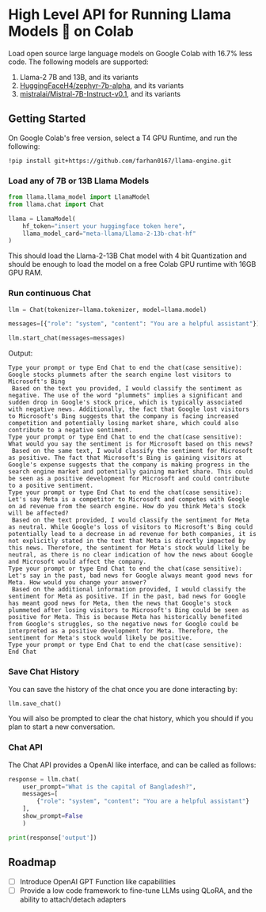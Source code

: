 # High Level API for Running Llama Models 🦙 on Colab

Load open source large language models on Google Colab with 16.7% less code. The following models are supported:
1. Llama-2 7B and 13B, and its variants
2. [HuggingFaceH4/zephyr-7b-alpha](https://huggingface.co/HuggingFaceH4/zephyr-7b-alpha), and its variants
3. [mistralai/Mistral-7B-Instruct-v0.1](https://huggingface.co/mistralai/Mistral-7B-Instruct-v0.1), and its variants

## Getting Started

On Google Colab's free version, select a T4 GPU Runtime, and run the following:
```
!pip install git+https://github.com/farhan0167/llama-engine.git
```

### Load any of 7B or 13B Llama Models
```python
from llama.llama_model import LlamaModel
from llama.chat import Chat

llama = LlamaModel(
    hf_token="insert your huggingface token here",
    llama_model_card="meta-llama/Llama-2-13b-chat-hf"
)
```
This should load the Llama-2-13B Chat model with 4 bit Quantization and should be enough to load the model on a free Colab GPU runtime with 16GB GPU RAM. 

### Run continuous Chat
```python
llm = Chat(tokenizer=llama.tokenizer, model=llama.model)

messages=[{"role": "system", "content": "You are a helpful assistant"}]

llm.start_chat(messages=messages)
```

Output:
```
Type your prompt or type End Chat to end the chat(case sensitive):  Google stocks plummets after the search engine lost visitors to Microsoft's Bing
 Based on the text you provided, I would classify the sentiment as negative. The use of the word "plummets" implies a significant and sudden drop in Google's stock price, which is typically associated with negative news. Additionally, the fact that Google lost visitors to Microsoft's Bing suggests that the company is facing increased competition and potentially losing market share, which could also contribute to a negative sentiment.
Type your prompt or type End Chat to end the chat(case sensitive):  What would you say the sentiment is for Microsoft based on this news?
 Based on the same text, I would classify the sentiment for Microsoft as positive. The fact that Microsoft's Bing is gaining visitors at Google's expense suggests that the company is making progress in the search engine market and potentially gaining market share. This could be seen as a positive development for Microsoft and could contribute to a positive sentiment.
Type your prompt or type End Chat to end the chat(case sensitive):  Let's say Meta is a competitor to Microsoft and competes with Google on ad revenue from the search engine. How do you think Meta's stock will be affected?
 Based on the text provided, I would classify the sentiment for Meta as neutral. While Google's loss of visitors to Microsoft's Bing could potentially lead to a decrease in ad revenue for both companies, it is not explicitly stated in the text that Meta is directly impacted by this news. Therefore, the sentiment for Meta's stock would likely be neutral, as there is no clear indication of how the news about Google and Microsoft would affect the company.
Type your prompt or type End Chat to end the chat(case sensitive):  Let's say in the past, bad news for Google always meant good news for Meta. How would you change your answer?
 Based on the additional information provided, I would classify the sentiment for Meta as positive. If in the past, bad news for Google has meant good news for Meta, then the news that Google's stock plummeted after losing visitors to Microsoft's Bing could be seen as positive for Meta. This is because Meta has historically benefited from Google's struggles, so the negative news for Google could be interpreted as a positive development for Meta. Therefore, the sentiment for Meta's stock would likely be positive.
Type your prompt or type End Chat to end the chat(case sensitive):  End Chat
```

### Save Chat History
You can save the history of the chat once you are done interacting by:
```python
llm.save_chat()
```
You will also be prompted to clear the chat history, which you should if you plan to start a new conversation. 

### Chat API
The Chat API provides a OpenAI like interface, and can be called as follows:
```python
response = llm.chat(
    user_prompt="What is the capital of Bangladesh?",
    messages=[
        {"role": "system", "content": "You are a helpful assistant"}
    ], 
    show_prompt=False
    )

print(response['output'])
```

## Roadmap

- [ ] Introduce OpenAI GPT Function like capabilities
- [ ] Provide a low code framework to fine-tune LLMs using QLoRA, and the ability to attach/detach adapters